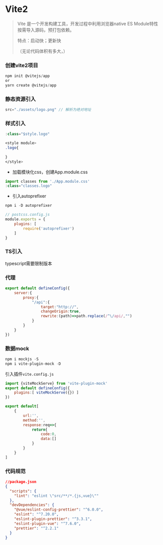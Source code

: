 # Vite2

> Vite 是一个开发构建工具，开发过程中利用浏览器native ES Module特性按需导入源码，预打包依赖。
>
> 特点：启动快；更新快
>
> （无论代码体积有多大，）

### 创建vite2项目



```powershell
npm init @vitejs/app
or
yarn create @vitejs/app
```

### 静态资源引入

```js
src="./assets/logo.png" // 解析为绝对地址
```

### 样式引入

```js
:class="$style.logo"
```

```css
<style module>
.logo{
    
}
</style>
```

- 加载模块化css，创建App.module.css

```js
import classes from './App.module.css'
:class="classes.logo"
```

- 引入autoprefixer

```powershell
npm i -D autoprefixer
```

```js
// postcss.config.js
module.exports = {
    plugins: [
        require('autoprefixer')
    ]
}
```

### TS引入

typescript需要限制版本

### 代理

```js
export default defineConfig({
	server:{
    	proxy:{
        	"/api":{
            	target:"http://",
            	changeOrigin:true,
            	rewrite:(path)=>path.replace(/^\/api/,"")
        	}
    	}
	}
})
```

### 数据mock

```powershell
npm i mockjs -S
npm i vite-plugin-mock -D
```

引入插件`vite.config.js`

```js
import {viteMockServe} from 'vite-plugin-mock'
export default defineConfig({
    plugins:[ viteMockServe({}) ]
})
```

```js
export default[
    {
        url:'',
        method:'',
        response:req=>{
            return{
                code:0,
                data:[]
            }
        }
    }
]
```

### 代码规范

```json
//package.json
{
  "scripts": {
    "lint": "eslint \"src/**/*.{js,vue}\""
  },
  "devDependencies": {
    "@vue/eslint-config-prettier": "^6.0.0",
    "eslint": "^7.20.0",
    "eslint-plugin-prettier": "^3.3.1",
    "eslint-plugin-vue": "^7.6.0",
    "prettier": "^2.2.1"
  }
}
```

